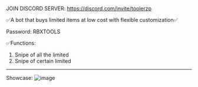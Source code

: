 JOIN DISCORD SERVER: https://discord.com/invite/toolerzp

✅A bot that buys limited items at low cost with flexible customization✅


Password: RBXTOOLS


✅Functions:
1) Snipe of all the limited
2) Snipe of certain limited
-------------------------------------------------------------------------------------------------------------------------------











Showcase:
![image](https://github.com/user-attachments/assets/0c1ed456-5c6b-4919-98bf-1ca744a0fe65)
